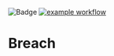 ![Badge](https://img.shields.io/badge/version-v1.6-#8209;alpha-blue.svg)
[![example workflow](https://github.com/github/docs/actions/workflows/test.yml/badge.svg)](https://github.com/hitesh-temp-account/Breach/actions/workflows/main.yml)

# Breach
